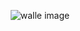 
<div style="text-align: center;" >

![walle image](https://facile-one.vercel.app/api/og?level=1&commits=undefined&health=75)

</div>
    
